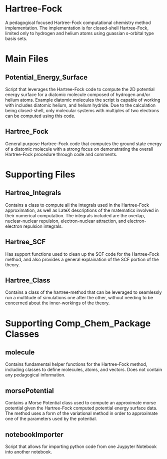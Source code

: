 # Hartree-Fock
A pedagogical focused Hartree-Fock computational chemistry method implementation. The implementation is for closed-shell Hartree-Fock, limited only to hydrogen and helium atoms using guassian s-orbital type basis sets.

# Main Files

## Potential_Energy_Surface
Script that leverages the Hartree-Fock code to compute the 2D potential energy surface for a diatomic molecule composed of hydrogen and/or helium atoms. Example diatomic molecules the script is capable of working with includes diatomic helium, and helium hydride. Due to the calculation being closed-shell, only molecular systems with multiples of two electrons can be computed using this code.  

## Hartree_Fock
General purpose Hartree-Fock code that computes the ground state energy of a diatomic molecule
with a strong focus on demonstrating the overall Hartree-Fock procedure through code and comments.

# Supporting Files

## Hartree_Integrals
Contains a class to compute all the integrals used in the Hartree-Fock approximation, as well as LateX descriptions of the matematics involved in their numerical computation. The integrals included are the overlap, nuclear-nuclear repulsion, electron-nuclear attraction, and electron-electron repulsion integrals.

## Hartree_SCF 
Has support functions used to clean up the SCF code for the Hartree-Fock method, and also provides a general explaination of the SCF portion of the theory.

## Hartree_Class
Contains a class of the hartree-method that can be leveraged to seamlessly run a multitude of simulations one after the other, without needing to be concerned about the inner-workings of the theory.

# Supporting Comp_Chem_Package Classes

## molecule
Contains fundamental helper functions for the Hartree-Fock method, including classes to define molecules, atoms, and vectors. Does not contain any pedagogical information.

## morsePotential
Contains a Morse Potential class used to compute an approximate morse potential given the Hartree-Fock
computed potential energy surface data. The method uses a form of the variational method in order to approximate one of the parameters used by the potential.

## notebookImporter
Script that allows for importing python code from one Juypyter Notebook into another notebook.